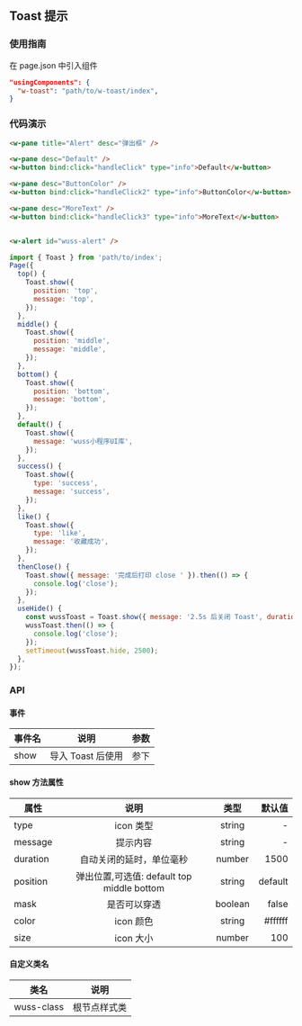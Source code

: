 ## Toast 提示

### 使用指南

在 page.json 中引入组件

```json
"usingComponents": {
  "w-toast": "path/to/w-toast/index",
}
```

### 代码演示

```html
<w-pane title="Alert" desc="弹出框" />

<w-pane desc="Default" />
<w-button bind:click="handleClick" type="info">Default</w-button>

<w-pane desc="ButtonColor" />
<w-button bind:click="handleClick2" type="info">ButtonColor</w-button>

<w-pane desc="MoreText" />
<w-button bind:click="handleClick3" type="info">MoreText</w-button>


<w-alert id="wuss-alert" />
```

```js
import { Toast } from 'path/to/index';
Page({
  top() {
    Toast.show({
      position: 'top',
      message: 'top',
    });
  },
  middle() {
    Toast.show({
      position: 'middle',
      message: 'middle',
    });
  },
  bottom() {
    Toast.show({
      position: 'bottom',
      message: 'bottom',
    });
  },
  default() {
    Toast.show({
      message: 'wuss小程序UI库',
    });
  },
  success() {
    Toast.show({
      type: 'success',
      message: 'success',
    });
  },
  like() {
    Toast.show({
      type: 'like',
      message: '收藏成功',
    });
  },
  thenClose() {
    Toast.show({ message: '完成后打印 close ' }).then(() => {
      console.log('close');
    });
  },
  useHide() {
    const wussToast = Toast.show({ message: '2.5s 后关闭 Toast', duration: 0 });
    wussToast.then(() => {
      console.log('close');
    });
    setTimeout(wussToast.hide, 2500);
  },
});
```

### API

#### 事件

| 事件名 | 说明              | 参数 |
| ------ | ----------------- | ---- |
| show   | 导入 Toast 后使用 | 参下 |

#### show 方法属性

| 属性     |                    说明                    |  类型   |  默认值 |
| -------- | :----------------------------------------: | :-----: | ------: |
| type     |                 icon 类型                  | string  |       - |
| message  |                  提示内容                  | string  |       - |
| duration |          自动关闭的延时，单位毫秒          | number  |    1500 |
| position | 弹出位置,可选值: default top middle bottom | string  | default |
| mask     |                是否可以穿透                | boolean |   false |
| color    |                 icon 颜色                  | string  | #ffffff |
| size     |                 icon 大小                  | number  |     100 |

#### 自定义类名

| 类名       | 说明         |
| ---------- | ------------ |
| wuss-class | 根节点样式类 |
